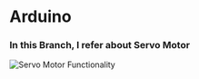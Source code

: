 # Arduino
<H3> In this Branch, I refer about Servo Motor </H3>

![Servo Motor Functionality](https://github.com/isharax9/Arduino/assets/123813453/3f0c0c6b-8750-4273-8f24-08bd6348de2a)
